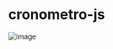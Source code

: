 # cronometro-js
 
![image](https://user-images.githubusercontent.com/43189281/210269787-08644419-0c8f-4442-8076-350d07ab2dfd.png)
